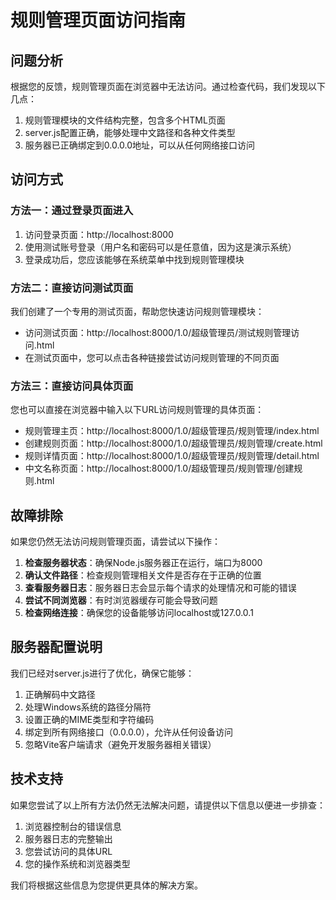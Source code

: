 # 规则管理页面访问指南

## 问题分析

根据您的反馈，规则管理页面在浏览器中无法访问。通过检查代码，我们发现以下几点：

1. 规则管理模块的文件结构完整，包含多个HTML页面
2. server.js配置正确，能够处理中文路径和各种文件类型
3. 服务器已正确绑定到0.0.0.0地址，可以从任何网络接口访问

## 访问方式

### 方法一：通过登录页面进入

1. 访问登录页面：http://localhost:8000
2. 使用测试账号登录（用户名和密码可以是任意值，因为这是演示系统）
3. 登录成功后，您应该能够在系统菜单中找到规则管理模块

### 方法二：直接访问测试页面

我们创建了一个专用的测试页面，帮助您快速访问规则管理模块：

- 访问测试页面：http://localhost:8000/1.0/超级管理员/测试规则管理访问.html
- 在测试页面中，您可以点击各种链接尝试访问规则管理的不同页面

### 方法三：直接访问具体页面

您也可以直接在浏览器中输入以下URL访问规则管理的具体页面：

- 规则管理主页：http://localhost:8000/1.0/超级管理员/规则管理/index.html
- 创建规则页面：http://localhost:8000/1.0/超级管理员/规则管理/create.html
- 规则详情页面：http://localhost:8000/1.0/超级管理员/规则管理/detail.html
- 中文名称页面：http://localhost:8000/1.0/超级管理员/规则管理/创建规则.html

## 故障排除

如果您仍然无法访问规则管理页面，请尝试以下操作：

1. **检查服务器状态**：确保Node.js服务器正在运行，端口为8000
2. **确认文件路径**：检查规则管理相关文件是否存在于正确的位置
3. **查看服务器日志**：服务器日志会显示每个请求的处理情况和可能的错误
4. **尝试不同浏览器**：有时浏览器缓存可能会导致问题
5. **检查网络连接**：确保您的设备能够访问localhost或127.0.0.1

## 服务器配置说明

我们已经对server.js进行了优化，确保它能够：

1. 正确解码中文路径
2. 处理Windows系统的路径分隔符
3. 设置正确的MIME类型和字符编码
4. 绑定到所有网络接口（0.0.0.0），允许从任何设备访问
5. 忽略Vite客户端请求（避免开发服务器相关错误）

## 技术支持

如果您尝试了以上所有方法仍然无法解决问题，请提供以下信息以便进一步排查：

1. 浏览器控制台的错误信息
2. 服务器日志的完整输出
3. 您尝试访问的具体URL
4. 您的操作系统和浏览器类型

我们将根据这些信息为您提供更具体的解决方案。